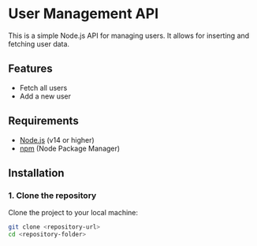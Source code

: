 # User Management API

This is a simple Node.js API for managing users. It allows for inserting and fetching user data.

## Features
- Fetch all users
- Add a new user

## Requirements
- [Node.js](https://nodejs.org/) (v14 or higher)
- [npm](https://www.npmjs.com/) (Node Package Manager)

## Installation

### 1. Clone the repository
Clone the project to your local machine:

```bash
git clone <repository-url>
cd <repository-folder>
